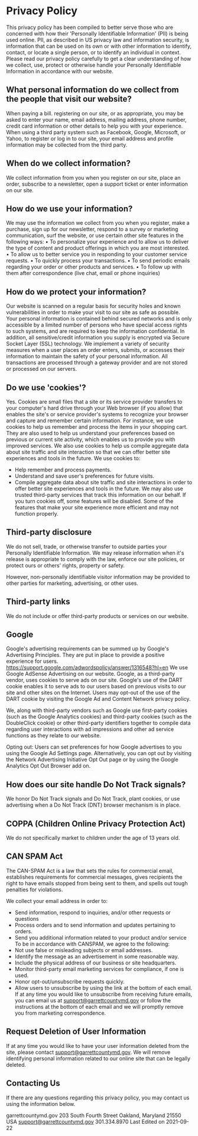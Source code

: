 # Privacy Policy

This privacy policy has been compiled to better serve those who are concerned with how their 'Personally Identifiable Information' (PII) is being used online. PII, as described in US privacy law and information security, is information that can be used on its own or with other information to identify, contact, or locate a single person, or to identify an individual in context. Please read our privacy policy carefully to get a clear understanding of how we collect, use, protect or otherwise handle your Personally Identifiable Information in accordance with our website.

## What personal information do we collect from the people that visit our website?
When paying a bill. registering on our site, or as appropriate, you may be asked to enter your name, email address, mailing address, phone number, credit card information or other details to help you with your experience. When using a third party system such as Facebook, Google, Microsoft, or Yahoo, to register or log in to our site, your email address and profile information may be collected from the third party.

## When do we collect information?
We collect information from you when you register on our site, place an order, subscribe to a newsletter, open a support ticket or enter information on our site.

## How do we use your information?
We may use the information we collect from you when you register, make a purchase, sign up for our newsletter, respond to a survey or marketing communication, surf the website, or use certain other site features in the following ways:
•	To personalize your experience and to allow us to deliver the type of content and product offerings in which you are most interested.
•	To allow us to better service you in responding to your customer service requests.
•	To quickly process your transactions.
•	To send periodic emails regarding your order or other products and services.
•	To follow up with them after correspondence (live chat, email or phone inquiries)
 
## How do we protect your information?
Our website is scanned on a regular basis for security holes and known vulnerabilities in order to make your visit to our site as safe as possible.
Your personal information is contained behind secured networks and is only accessible by a limited number of persons who have special access rights to such systems, and are required to keep the information confidential. In addition, all sensitive/credit information you supply is encrypted via Secure Socket Layer (SSL) technology.
We implement a variety of security measures when a user places an order enters, submits, or accesses their information to maintain the safety of your personal information.
All transactions are processed through a gateway provider and are not stored or processed on our servers.

## Do we use 'cookies'?
Yes. Cookies are small files that a site or its service provider transfers to your computer's hard drive through your Web browser (if you allow) that enables the site's or service provider's systems to recognize your browser and capture and remember certain information. For instance, we use cookies to help us remember and process the items in your shopping cart. They are also used to help us understand your preferences based on previous or current site activity, which enables us to provide you with improved services. We also use cookies to help us compile aggregate data about site traffic and site interaction so that we can offer better site experiences and tools in the future.
We use cookies to:
*	Help remember and process payments.
*	Understand and save user's preferences for future visits.
*	Compile aggregate data about site traffic and site interactions in order to offer better site experiences and tools in the future. We may also use trusted third-party services that track this information on our behalf.
If you turn cookies off, some features will be disabled. Some of the features that make your site experience more efficient and may not function properly.

## Third-party disclosure
We do not sell, trade, or otherwise transfer to outside parties your Personally Identifiable Information. We may release information when it's release is appropriate to comply with the law, enforce our site policies, or protect ours or others' rights, property or safety. 

However, non-personally identifiable visitor information may be provided to other parties for marketing, advertising, or other uses.

## Third-party links
We do not include or offer third-party products or services on our website.

## Google
Google's advertising requirements can be summed up by Google's Advertising Principles. They are put in place to provide a positive experience for users. https://support.google.com/adwordspolicy/answer/1316548?hl=en
We use Google AdSense Advertising on our website.
Google, as a third-party vendor, uses cookies to serve ads on our site. Google's use of the DART cookie enables it to serve ads to our users based on previous visits to our site and other sites on the Internet. Users may opt-out of the use of the DART cookie by visiting the Google Ad and Content Network privacy policy.

We, along with third-party vendors such as Google use first-party cookies (such as the Google Analytics cookies) and third-party cookies (such as the DoubleClick cookie) or other third-party identifiers together to compile data regarding user interactions with ad impressions and other ad service functions as they relate to our website.

Opting out:
Users can set preferences for how Google advertises to you using the Google Ad Settings page. Alternatively, you can opt out by visiting the Network Advertising Initiative Opt Out page or by using the Google Analytics Opt Out Browser add on.

## How does our site handle Do Not Track signals?
We honor Do Not Track signals and Do Not Track, plant cookies, or use advertising when a Do Not Track (DNT) browser mechanism is in place.

## COPPA (Children Online Privacy Protection Act)
We do not specifically market to children under the age of 13 years old.

## CAN SPAM Act
The CAN-SPAM Act is a law that sets the rules for commercial email, establishes requirements for commercial messages, gives recipients the right to have emails stopped from being sent to them, and spells out tough penalties for violations.

We collect your email address in order to:
*	Send information, respond to inquiries, and/or other requests or questions
*	Process orders and to send information and updates pertaining to orders.
*	Send you additional information related to your product and/or service
To be in accordance with CANSPAM, we agree to the following:
*	Not use false or misleading subjects or email addresses.
*	Identify the message as an advertisement in some reasonable way.
*	Include the physical address of our business or site headquarters.
*	Monitor third-party email marketing services for compliance, if one is used.
*	Honor opt-out/unsubscribe requests quickly.
*	Allow users to unsubscribe by using the link at the bottom of each email.
If at any time you would like to unsubscribe from receiving future emails, you can email us at support@garrettcountymd.gov or follow the instructions at the bottom of each email and we will promptly remove you from marketing correspondence.

## Request Deletion of User Information
If at any time you would like to have your user information deleted from the site, please contact support@garrettcountymd.gov. We will remove identifying personal information related to our online site that can be legally deleted.

## Contacting Us
If there are any questions regarding this privacy policy, you may contact us using the information below.

garrettcountymd.gov
203 South Fourth Street
Oakland, Maryland 21550
USA
support@garrettcountymd.gov
301.334.8970
Last Edited on 2021-09-22
